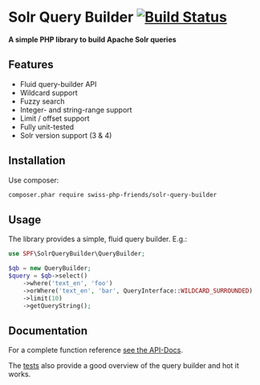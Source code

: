 # Solr Query Builder [![Build Status](https://travis-ci.org/swiss-php-friends/solr-query-builder.svg?branch=master)](https://travis-ci.org/swiss-php-friends/solr-query-builder)

**A simple PHP library to build Apache Solr queries**

## Features
- Fluid query-builder API
- Wildcard support
- Fuzzy search
- Integer- and string-range support
- Limit / offset support
- Fully unit-tested
- Solr version support (3 & 4)

## Installation

Use composer:
```bash
composer.phar require swiss-php-friends/solr-query-builder
```

## Usage

The library provides a simple, fluid query builder. E.g.:

```php
use SPF\SolrQueryBuilder\QueryBuilder;

$qb = new QueryBuilder;
$query = $qb->select()
    ->where('text_en', 'foo')
    ->orWhere('text_en', 'bar', QueryInterface::WILDCARD_SURROUNDED)
    ->limit(10)
    ->getQueryString();
```

## Documentation

For a complete function reference [see the API-Docs](http://swiss-php-friends.github.io/solr-query-builder/doc/api/).

The [tests](test/SPF/SolrQueryBuilder) also provide a good overview of the query builder and hot it works.
